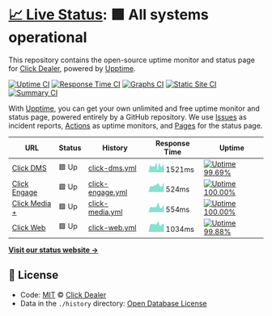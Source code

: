 # [📈 Live Status](https://clickdealer.github.io/upptime): <!--live status--> **🟩 All systems operational**

This repository contains the open-source uptime monitor and status page for [Click Dealer](https://clickdealer.co.uk), powered by [Upptime](https://github.com/upptime/upptime).

[![Uptime CI](https://github.com/koj-co/upptime/workflows/Uptime%20CI/badge.svg)](https://github.com/koj-co/upptime/actions?query=workflow%3A%22Uptime+CI%22)
[![Response Time CI](https://github.com/koj-co/upptime/workflows/Response%20Time%20CI/badge.svg)](https://github.com/koj-co/upptime/actions?query=workflow%3A%22Response+Time+CI%22)
[![Graphs CI](https://github.com/koj-co/upptime/workflows/Graphs%20CI/badge.svg)](https://github.com/koj-co/upptime/actions?query=workflow%3A%22Graphs+CI%22)
[![Static Site CI](https://github.com/koj-co/upptime/workflows/Static%20Site%20CI/badge.svg)](https://github.com/koj-co/upptime/actions?query=workflow%3A%22Static+Site+CI%22)
[![Summary CI](https://github.com/koj-co/upptime/workflows/Summary%20CI/badge.svg)](https://github.com/koj-co/upptime/actions?query=workflow%3A%22Summary+CI%22)

With [Upptime](https://upptime.js.org), you can get your own unlimited and free uptime monitor and status page, powered entirely by a GitHub repository. We use [Issues](https://github.com/clickdealer/upptime/issues) as incident reports, [Actions](https://github.com/clickdealer/upptime/actions) as uptime monitors, and [Pages](https://clickdealer.github.io/upptime) for the status page.

<!--start: status pages-->
<!-- This summary is generated by Upptime (https://github.com/upptime/upptime) -->
<!-- Do not edit this manually, your changes will be overwritten -->

| URL                                                | Status | History                                                                                            | Response Time                                                                     | Uptime                                                                                                                                                                                                                           |
| -------------------------------------------------- | ------ | -------------------------------------------------------------------------------------------------- | --------------------------------------------------------------------------------- | -------------------------------------------------------------------------------------------------------------------------------------------------------------------------------------------------------------------------------- |
| [Click DMS](https://myclickdealer.co.uk)           | 🟩 Up  | [click-dms.yml](https://github.com/clickdealer/upptime/commits/master/history/click-dms.yml)       | <img alt="Response time graph" src="./graphs/click-dms.png" height="20"> 1521ms   | [![Uptime 99.69%](https://img.shields.io/endpoint?url=https%3A%2F%2Fraw.githubusercontent.com%2Fclickdealer%2Fupptime%2Fmaster%2Fapi%2Fclick-dms%2Fuptime.json)](https://clickdealer.github.io/upptime/history/click-dms)        |
| [Click Engage](https://example.click-engage.co.uk) | 🟩 Up  | [click-engage.yml](https://github.com/clickdealer/upptime/commits/master/history/click-engage.yml) | <img alt="Response time graph" src="./graphs/click-engage.png" height="20"> 524ms | [![Uptime 100.00%](https://img.shields.io/endpoint?url=https%3A%2F%2Fraw.githubusercontent.com%2Fclickdealer%2Fupptime%2Fmaster%2Fapi%2Fclick-engage%2Fuptime.json)](https://clickdealer.github.io/upptime/history/click-engage) |
| [Click Media +](https://api.myclickdealer.co.uk)   | 🟩 Up  | [click-media.yml](https://github.com/clickdealer/upptime/commits/master/history/click-media.yml)   | <img alt="Response time graph" src="./graphs/click-media.png" height="20"> 554ms  | [![Uptime 100.00%](https://img.shields.io/endpoint?url=https%3A%2F%2Fraw.githubusercontent.com%2Fclickdealer%2Fupptime%2Fmaster%2Fapi%2Fclick-media%2Fuptime.json)](https://clickdealer.github.io/upptime/history/click-media)   |
| [Click Web](https://www.clickmotors.co.uk)         | 🟩 Up  | [click-web.yml](https://github.com/clickdealer/upptime/commits/master/history/click-web.yml)       | <img alt="Response time graph" src="./graphs/click-web.png" height="20"> 1034ms   | [![Uptime 99.88%](https://img.shields.io/endpoint?url=https%3A%2F%2Fraw.githubusercontent.com%2Fclickdealer%2Fupptime%2Fmaster%2Fapi%2Fclick-web%2Fuptime.json)](https://clickdealer.github.io/upptime/history/click-web)        |

<!--end: status pages-->

[**Visit our status website →**](https://clickdealer.github.io/upptime)

## 📄 License

- Code: [MIT](./LICENSE) © [Click Dealer](https://clickdealer.co.uk)
- Data in the `./history` directory: [Open Database License](https://opendatacommons.org/licenses/odbl/1-0/)
